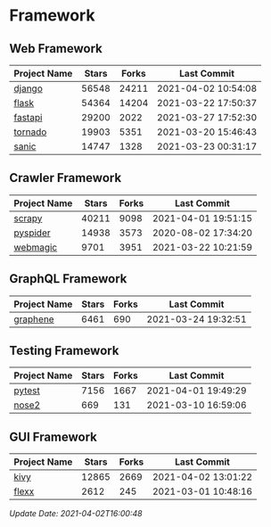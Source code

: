 # Framework

## Web Framework
| Project Name | Stars | Forks | Last Commit |
| ------------ | ----- | ----- | ----------- |
| [django](https://github.com/django/django) | 56548 | 24211 | 2021-04-02 10:54:08 |
| [flask](https://github.com/pallets/flask) | 54364 | 14204 | 2021-03-22 17:50:37 |
| [fastapi](https://github.com/tiangolo/fastapi) | 29200 | 2022 | 2021-03-27 17:52:30 |
| [tornado](https://github.com/tornadoweb/tornado) | 19903 | 5351 | 2021-03-20 15:46:43 |
| [sanic](https://github.com/sanic-org/sanic) | 14747 | 1328 | 2021-03-23 00:31:17 |

## Crawler Framework
| Project Name | Stars | Forks | Last Commit |
| ------------ | ----- | ----- | ----------- |
| [scrapy](https://github.com/scrapy/scrapy) | 40211 | 9098 | 2021-04-01 19:51:15 |
| [pyspider](https://github.com/binux/pyspider) | 14938 | 3573 | 2020-08-02 17:34:20 |
| [webmagic](https://github.com/code4craft/webmagic) | 9701 | 3951 | 2021-03-22 10:21:59 |

## GraphQL Framework
| Project Name | Stars | Forks | Last Commit |
| ------------ | ----- | ----- | ----------- |
| [graphene](https://github.com/graphql-python/graphene) | 6461 | 690 | 2021-03-24 19:32:51 |

## Testing Framework
| Project Name | Stars | Forks | Last Commit |
| ------------ | ----- | ----- | ----------- |
| [pytest](https://github.com/pytest-dev/pytest) | 7156 | 1667 | 2021-04-01 19:49:29 |
| [nose2](https://github.com/nose-devs/nose2) | 669 | 131 | 2021-03-10 16:59:06 |

## GUI Framework
| Project Name | Stars | Forks | Last Commit |
| ------------ | ----- | ----- | ----------- |
| [kivy](https://github.com/kivy/kivy) | 12865 | 2669 | 2021-04-02 13:01:22 |
| [flexx](https://github.com/flexxui/flexx) | 2612 | 245 | 2021-03-01 10:48:16 |

*Update Date: 2021-04-02T16:00:48*